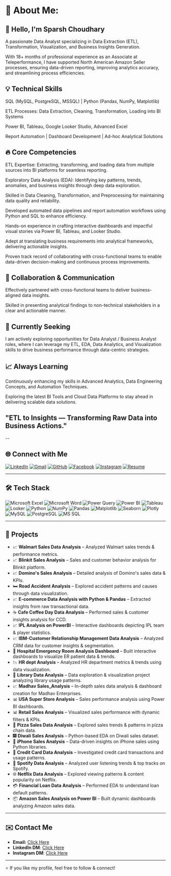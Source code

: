 # 💫 About Me:
## 👋 Hello, I'm Sparsh Choudhary

A passionate Data Analyst specializing in Data Extraction (ETL), Transformation, Visualization, and Business Insights Generation.

With 18+ months of professional experience as an Associate at Teleperformance, I have supported North American Amazon Seller processes, ensuring data-driven reporting, improving analytics accuracy, and streamlining process efficiencies.

## 💡 Technical Skills

SQL (MySQL, PostgreSQL, MSSQL) | Python (Pandas, NumPy, Matplotlib)

ETL Processes: Data Extraction, Cleaning, Transformation, Loading into BI Systems

Power BI, Tableau, Google Looker Studio, Advanced Excel

Report Automation | Dashboard Development | Ad-hoc Analytical Solutions

## 🔥 Core Competencies

ETL Expertise: Extracting, transforming, and loading data from multiple sources into BI platforms for seamless reporting.

Exploratory Data Analysis (EDA): Identifying key patterns, trends, anomalies, and business insights through deep data exploration.

Skilled in Data Cleaning, Transformation, and Preprocessing for maintaining data quality and reliability.

Developed automated data pipelines and report automation workflows using Python and SQL to enhance efficiency.

Hands-on experience in crafting interactive dashboards and impactful visual stories via Power BI, Tableau, and Looker Studio.

Adept at translating business requirements into analytical frameworks, delivering actionable insights.

Proven track record of collaborating with cross-functional teams to enable data-driven decision-making and continuous process improvements.

## 🤝 Collaboration & Communication

Effectively partnered with cross-functional teams to deliver business-aligned data insights.

Skilled in presenting analytical findings to non-technical stakeholders in a clear and actionable manner.

## 🚀 Currently Seeking

I am actively exploring opportunities for Data Analyst / Business Analyst roles, where I can leverage my ETL, EDA, Data Analytics, and Visualization skills to drive business performance through data-centric strategies.

## 📈 Always Learning

Continuously enhancing my skills in Advanced Analytics, Data Engineering Concepts, and Automation Techniques.

Exploring the latest BI Tools and Cloud Data Platforms to stay ahead in delivering scalable data solutions.

## "ETL to Insights — Transforming Raw Data into Business Actions."

--
## 🌐 Connect with Me
[![LinkedIn](https://img.shields.io/badge/LinkedIn-0A66C2?style=for-the-badge&logo=linkedin&logoColor=white)](https://www.linkedin.com/in/sparsh-choudhary-780a98296/)
[![Gmail](https://img.shields.io/badge/Gmail-D14836?style=for-the-badge&logo=gmail&logoColor=white)](https://mail.google.com/mail/u/0/?tab=rm&ogbl#inbox)
[![GitHub](https://img.shields.io/badge/GitHub-181717?style=for-the-badge&logo=github&logoColor=white)](https://github.com/sparsh2310)
[![Facebook](https://img.shields.io/badge/Facebook-1877F2?style=for-the-badge&logo=facebook&logoColor=white)](https://www.facebook.com/profile.php?id=100069500773781)
[![Instagram](https://img.shields.io/badge/Instagram-d62976?style=for-the-badge&logo=instagram&logoColor=white)](https://www.instagram.com/mai_sparsh_007/)
[![Resume](https://img.shields.io/badge/Resume-0F9D58?style=for-the-badge&logo=googledocs&logoColor=white)](https://docs.google.com/document/d/1-r1qHj7It4iOjbsq1yPaGJ9zlaT1XBNb/edit#heading=h.j0lxbwqfggph)

---

## 🛠️ Tech Stack
![Microsoft Excel](https://img.shields.io/badge/Excel-107C41?style=for-the-badge&logo=Excel&logoColor=white)
![Microsoft Word](https://img.shields.io/badge/Word-2B579A?style=for-the-badge&logo=microsoftword&logoColor=white)
![Power Query](https://img.shields.io/badge/Power%20Query-217346?style=for-the-badge&logoColor=white)
![Power BI](https://img.shields.io/badge/Power%20BI-F2C811?style=for-the-badge&logo=powerbi&logoColor=000000)
![Tableau](https://img.shields.io/badge/Tableau-1F365C?style=for-the-badge&logo=tableau&logoColor=white)
![Looker](https://img.shields.io/badge/Looker-4285F4?style=for-the-badge&logo=looker&logoColor=white)
![Python](https://img.shields.io/badge/Python-3670A0?style=for-the-badge&logo=python&logoColor=ffdd54)
![NumPy](https://img.shields.io/badge/NumPy-013243?style=for-the-badge&logo=numpy&logoColor=white)
![Pandas](https://img.shields.io/badge/Pandas-150458?style=for-the-badge&logo=pandas&logoColor=white)
![Matplotlib](https://img.shields.io/badge/Matplotlib-11557C?style=for-the-badge&logo=matplotlib&logoColor=white)
![Seaborn](https://img.shields.io/badge/Seaborn-4B8BBE?style=for-the-badge&logo=seaborn&logoColor=white)
![Plotly](https://img.shields.io/badge/Plotly-3F4F75?style=for-the-badge&logo=plotly&logoColor=white)
![MySQL](https://img.shields.io/badge/MySQL-3670A0?style=for-the-badge&logo=mysql&logoColor=ffdd54)
![PostgreSQL](https://img.shields.io/badge/PostgreSQL-336791?style=for-the-badge&logo=postgresql&logoColor=white)
![MS SQL](https://img.shields.io/badge/MS%20SQL-CC2927?style=for-the-badge&logo=microsoftsqlserver&logoColor=white)

---

## 🚀 Projects
- 📈 **Walmart Sales Data Analysis** – Analyzed Walmart sales trends & performance metrics.
- 📈 **Blinkit Sales Analysis** – Sales and customer behavior analysis for Blinkit platform.
- 📈 **Domino's Sales Analysis** – Detailed analysis of Domino's sales data & KPIs.
- 🛏️ **Road Accident Analysis** – Explored accident patterns and causes through data visualization.
- 📈 **E-commerce Data Analysis with Python & Pandas** – Extracted insights from raw transactional data.
- ☕ **Cafe Coffee Day Data Analysis** – Performed sales & customer insights analysis for CCD.
- 📈 **IPL Analysis on PowerBI** – Interactive dashboards depicting IPL team & player statistics.
- 📈 **IBM-Customer Relationship Management Data Analysis** – Analyzed CRM data for customer insights & segmentation.
- 🏥 **Hospital Emergency Room Analysis Dashboard** – Built interactive dashboards to visualize ER patient data & trends.
- 📉 **HR dept Analysis** – Analyzed HR department metrics & trends using data visualization.
- 📖 **Library Data Analysis** – Data exploration & visualization project analyzing library usage patterns.
- 📈 **Madhav Sales_Analysis** – In-depth sales data analysis & dashboard creation for Madhav Enterprises.
- 📊 **USA Super Store Analysis** – Sales performance analysis using Power BI dashboards.
- 📊 **Retail Sales Analysis** – Visualized sales performance with dynamic filters & KPIs.
- 🍕 **Pizza Sales Data Analysis** – Explored sales trends & patterns in pizza chain data.
- 🎆 **Diwali Sales Analysis** – Python-based EDA on Diwali sales dataset.
- 📱 **iPhone Sales Analysis** – Data-driven insights on iPhone sales using Python libraries.
- 📃 **Credit Card Data Analysis** – Investigated credit card transactions and usage patterns.
- 🎵 **Spotify Data Analysis** – Analyzed user listening trends & top tracks on Spotify.
- 🌐 **Netflix Data Analysis** – Explored viewing patterns & content popularity on Netflix.
- 💳 **Financial Loan Data Analysis** – Performed EDA to understand loan default patterns.
- 📦 **Amazon Sales Analysis on Power BI** – Built dynamic dashboards analyzing Amazon sales data.


---

## ✉️ Contact Me
- **Email:**  [Click Here](https://mail.google.com/mail/u/0/?tab=rm&ogbl#inbox)
- **LinkedIn DM**: [Click Here](https://www.linkedin.com/in/sparsh-choudhary-780a98296/)
- **Instagram DM**: [Click Here](https://www.instagram.com/mai_sparsh_007/)

---

⭐️ If you like my profile, feel free to follow & connect!
